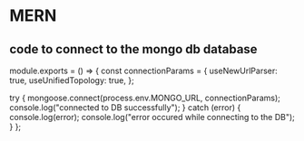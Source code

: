 # MERN

## code to connect to the mongo db database
module.exports = () => {
  const connectionParams = {
    useNewUrlParser: true,
    useUnifiedTopology: true,
  };

  try {
    mongoose.connect(process.env.MONGO_URL, connectionParams);
    console.log("connected to DB successfully");
  } catch (error) {
    console.log(error);
    console.log("error occured while connecting to the DB");
  }
};
